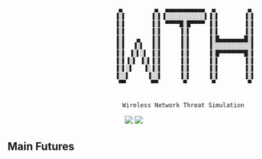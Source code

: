```python

                               ▄         ▄  ▄▄▄▄▄▄▄▄▄▄▄  ▄         ▄ 
                              ▐░▌       ▐░▌▐░░░░░░░░░░░▌▐░▌       ▐░▌
                              ▐░▌       ▐░▌ ▀▀▀▀█░█▀▀▀▀ ▐░▌       ▐░▌
                              ▐░▌       ▐░▌     ▐░▌     ▐░▌       ▐░▌
                              ▐░▌   ▄   ▐░▌     ▐░▌     ▐░█▄▄▄▄▄▄▄█░▌
                              ▐░▌  ▐░▌  ▐░▌     ▐░▌     ▐░░░░░░░░░░░▌
                              ▐░▌ ▐░▌░▌ ▐░▌     ▐░▌     ▐░█▀▀▀▀▀▀▀█░▌
                              ▐░▌▐░▌ ▐░▌▐░▌     ▐░▌     ▐░▌       ▐░▌
                              ▐░▌░▌   ▐░▐░▌     ▐░▌     ▐░▌       ▐░▌
                              ▐░░▌     ▐░░▌     ▐░▌     ▐░▌       ▐░▌
                               ▀▀       ▀▀       ▀       ▀         ▀ 
                                       

                                Wireless Network Threat Simulation
```

<p align="center">
<img src="https://img.shields.io/badge/Python-3-yellow.svg"></a> <img src="https://img.shields.io/badge/license-GPLv3-red.svg">
</p>


## Main Futures

